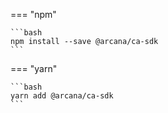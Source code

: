 === "npm"

    ```bash
    npm install --save @arcana/ca-sdk
    ```

=== "yarn"

    ```bash
    yarn add @arcana/ca-sdk
    ```